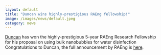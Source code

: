 ```yaml
---
layout: default
title: "Duncan wins highly-prestigious RAEng fellowship!"
image: /images/news/default.jpeg
category: news
---
```

[Duncan] has won the highly-prestigious 5-year RAEng Research Fellowship for his proposal on using bulk nanobubbles for water disinfection Congratulations to Duncan, the full announcement by RAEng is [here].

[Duncan]: /team/dockar-duncan
[here]: https://raeng.org.uk/news/academy-announces-latest-recipients-of-research-fellowships
